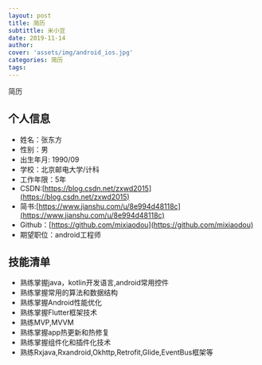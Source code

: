 ```yaml
---
layout: post
title: 简历
subtittle: 米小豆
date: 2019-11-14
author: 
cover: 'assets/img/android_ios.jpg'
categories: 简历
tags:  
---
```

简历
## 个人信息
* 姓名：张东方
* 性别：男
* 出生年月: 1990/09
* 学校：北京邮电大学/计科
* 工作年限：5年
* CSDN:[https://blog.csdn.net/zxwd2015](https://blog.csdn.net/zxwd2015)
* 简书:[https://www.jianshu.com/u/8e994d48118c](https://www.jianshu.com/u/8e994d48118c)
* Github：[https://github.com/mixiaodou](https://github.com/mixiaodou)
* 期望职位：android工程师
## 技能清单
* 熟练掌握java，kotlin开发语言,android常用控件
* 熟练掌握常用的算法和数据结构
* 熟练掌握Android性能优化
* 熟练掌握Flutter框架技术
* 熟练MVP,MVVM
* 熟练掌握app热更新和热修复
* 熟练掌握组件化和插件化技术
* 熟练Rxjava,Rxandroid,Okhttp,Retrofit,Glide,EventBus框架等



